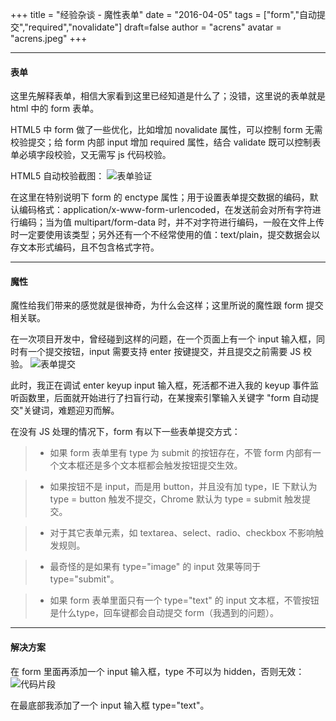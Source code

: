 +++
title = "经验杂谈 - 魔性表单"
date = "2016-04-05"
tags = ["form","自动提交","required","novalidate"]
draft=false
author = "acrens"
avatar = "acrens.jpeg"
+++

----

#### 表单
这里先解释表单，相信大家看到这里已经知道是什么了；没错，这里说的表单就是 html 中的 form 表单。

HTML5 中 form 做了一些优化，比如增加 novalidate 属性，可以控制 form 无需校验提交；给 form 内部 input 增加 required 属性，结合 validate 既可以控制表单必填字段校验，又无需写 js 代码校验。

HTML5 自动校验截图：
![表单验证](../share1.png)


在这里在特别说明下 form 的 enctype 属性；用于设置表单提交数据的编码，默认编码格式：application/x-www-form-urlencoded，在发送前会对所有字符进行编码；当为值 multipart/form-data 时，并不对字符进行编码，一般在文件上传时一定要使用该类型；另外还有一个不经常使用的值：text/plain，提交数据会以存文本形式编码，且不包含格式字符。
<!--more-->

----

#### 魔性
魔性给我们带来的感觉就是很神奇，为什么会这样；这里所说的魔性跟 form 提交相关联。

在一次项目开发中，曾经碰到这样的问题，在一个页面上有一个 input 输入框，同时有一个提交按钮，input 需要支持 enter 按键提交，并且提交之前需要 JS 校验。
![表单提交](../share2.png)

此时，我正在调试 enter keyup input 输入框，死活都不进入我的 keyup 事件监听函数里，后面就开始进行了扫盲行动，在某搜索引擎输入关键字 "form 自动提交"关键词，难题迎刃而解。

在没有 JS 处理的情况下，form 有以下一些表单提交方式：

> * 如果 form 表单里有 type 为 submit 的按钮存在，不管 form 内部有一个文本框还是多个文本框都会触发按钮提交生效。

> * 如果按钮不是 input，而是用 button，并且没有加 type，IE 下默认为   
 type = button 触发不提交，Chrome 默认为 type = submit 触发提交。

> * 对于其它表单元素，如 textarea、select、radio、checkbox 不影响触发规则。

> * 最奇怪的是如果有 type="image" 的 input 效果等同于 type="submit"。

> * 如果 form 表单里面只有一个 type="text" 的 input 文本框，不管按钮是什么type，回车键都会自动提交 form（我遇到的问题）。

-----
#### 解决方案
在 form 里面再添加一个 input 输入框，type 不可以为 hidden，否则无效：
![代码片段](../share3.png)


在最底部我添加了一个 input 输入框 type="text"。 

